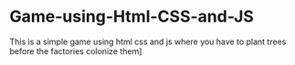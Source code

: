# Game-using-Html-CSS-and-JS
This is a simple game using html css and js where you have to plant trees before the factories colonize them]
